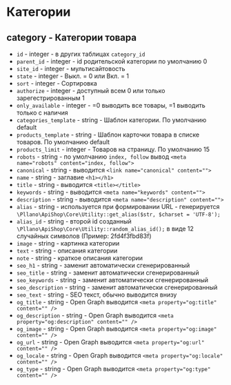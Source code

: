 # Категории
## category - Категории товара
- `id` - integer - в других таблицах `category_id`
- `parent_id` - integer - id родительской категории по умолчанию 0
- `site_id` - integer - мультисайтовость
- `state` - integer - Выкл. = 0 или Вкл. = 1
- `sort` - integer - Сортировка
- `authorize` - integer - доступный всем 0 или только зарегестрированным 1
- `only_available` - integer - =0 выводить все товары, =1 выводить только с наличия
- `categories_template` - string - Шаблон категории. По умолчанию default
- `products_template` - string - Шаблон карточки товара в списке товаров. По умолчанию default
- `products_limit` - integer - Товаров на страницу. По умолчанию 15
- `robots` - string - по умолчанию `index, follow` вывод `<meta name="robots" content="index, follow">`
- `canonical` - string - выводится `<link name="canonical" content="">`
- `name` - string - заглавие `<h1></h1>`
- `title` - string - выводится `<title></title>`
- `keywords` - string - выводится `<meta name="keywords" content="">`
- `description` - string - выводится `<meta name="description" content="">`
- `alias` - string - используется при формировании URL - генерируется `\Pllano\ApiShop\Core\Utility::get_alias($str, $charset = 'UTF-8');`
- `alias_id` - string - второй id созданный `\Pllano\ApiShop\Core\Utility::random_alias_id();` в виде 12 случайных символов (Пример: 2fd4f3fbd83f)
- `image` - string - картинка категории
- `text` - string - описания категории
- `note` - string - краткое описания категории
- `seo_h1` - string - заменит автоматически сгенерированный
- `seo_title` - string - заменит автоматически сгенерированный
- `seo_keywords` - string - заменит автоматически сгенерированный
- `seo_description` - string - заменит автоматически сгенерированный
- `seo_text` - string - SEO текст, обычно выводится внизу
- `og_title` - string - Open Graph выводится `<meta property="og:title" content="" />`
- `og_description` - string - Open Graph выводится `<meta property="og:description" content="" />`
- `og_image` - string - Open Graph выводится `<meta property="og:image" content="" />`
- `og_url` - string - Open Graph выводится `<meta property="og:url" content="" />`
- `og_locale` - string - Open Graph выводится `<meta property="og:locale" content="" />`
- `og_type` - string - Open Graph выводится `<meta property="og:type" content="" />`
 
